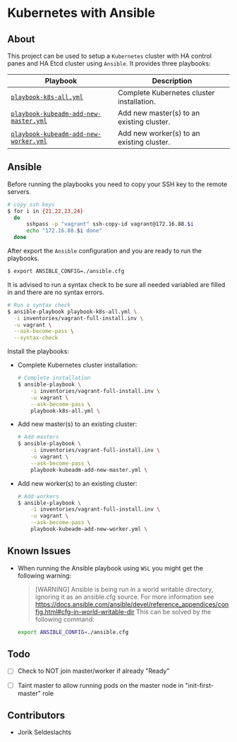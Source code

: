 # Kubernetes with Ansible


## About
This project can be used to setup a `Kubernetes` cluster with HA control panes and HA Etcd cluster using `Ansible`.
It provides three playbooks:

| Playbook | Description |
|---|---|
| [`playbook-k8s-all.yml`](./playbook-k8s-all.yml)                               | Complete Kubernetes cluster installation. |
| [`playbook-kubeadm-add-new-master.yml`](./playbook-kubeadm-add-new-master.yml) | Add new master(s) to an existing cluster. |
| [`playbook-kubeadm-add-new-worker.yml`](./playbook-kubeadm-add-new-worker.yml) | Add new worker(s) to an existing cluster. |


## Ansible
Before running the playbooks you need to copy your SSH key to the remote servers.
```sh
# copy ssh keys
$ for i in {21,22,23,24}
  do
      sshpass -p "vagrant" ssh-copy-id vagrant@172.16.88.$i
      echo "172.16.88.$i done"
  done
```
After export the `Ansible` configuration and you are ready to run the playbooks.
```sh
$ export ANSIBLE_CONFIG=./ansible.cfg
```
It is advised to run a syntax check to be sure all needed variabled are filled in and there are no syntax errors.
```sh
# Run a syntax check
$ ansible-playbook playbook-k8s-all.yml \
  -i inventories/vagrant-full-install.inv \
  -u vagrant \
  --ask-become-pass \
  --syntax-check
```

Install the playbooks:
- Complete Kubernetes cluster installation:
  ```sh
  # Complete installation
  $ ansible-playbook \
      -i inventories/vagrant-full-install.inv \
      -u vagrant \
      --ask-become-pass \
      playbook-k8s-all.yml \
  ```
- Add new master(s) to an existing cluster:
  ```sh
  # Add masters
  $ ansible-playbook \
      -i inventories/vagrant-full-install.inv \
      -u vagrant \
      --ask-become-pass \
      playbook-kubeadm-add-new-master.yml \
  ```
- Add new worker(s) to an existing cluster:
  ```sh
  # Add workers
  $ ansible-playbook \
      -i inventories/vagrant-full-install.inv \
      -u vagrant \
      --ask-become-pass \
      playbook-kubeadm-add-new-worker.yml \
  ```



## Known Issues
- When running the Ansible playbook using `WSL` you might get the following warning:
  > [WARNING] Ansible is being run in a world writable directory, ignoring it as an ansible.cfg source. For more information see https://docs.ansible.com/ansible/devel/reference_appendices/config.html#cfg-in-world-writable-dir
  This can be solved by the following command:
  ```sh
  export ANSIBLE_CONFIG=./ansible.cfg
  ```


## Todo
- [ ] Check to NOT join master/worker if already "Ready"
- [ ] Taint master to allow running pods on the master node in "init-first-master" role


## Contributors
- Jorik Seldeslachts